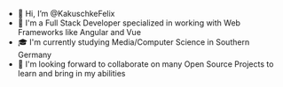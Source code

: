 - 👋 Hi, I’m @KakuschkeFelix
- 💼 I'm a Full Stack Developer specialized in working with Web Frameworks like Angular and Vue 
- 🎓 I'm currently studying Media/Computer Science in Southern Germany
- 🤝 I'm looking forward to collaborate on many Open Source Projects to learn and bring in my abilities

